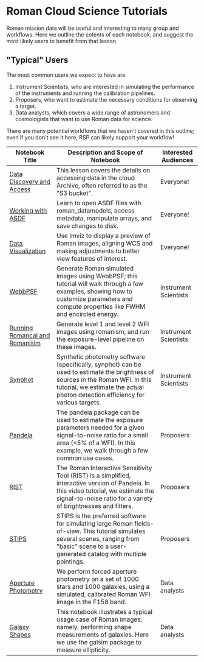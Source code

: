 # Roman Cloud Science Tutorials

Roman mission data will be useful and interesting to many group and workflows. Here we outline the cotents of each notebook, and suggest the most likely users to benefit from that lesson.

## "Typical" Users

The most common users we expect to have are
1. Instrument Scientists, who are interested in simulating the performance of the instruments and running the calibration pipelines.
2. Proposers, who want to estimate the necessary conditions for observing a target.
3. Data analysts, which covers a wide range of astronomers and cosmologists that want to use Roman data for science.

There are many potential workflows that we haven't covered in this outline; even if you don't see it here, RSP can likely support your workflow!


| Notebook Title                                                                                                  | Description and Scope of Notebook                                                                                                                                                                                   | Interested Audiences  |
|-----------------------------------------------------------------------------------------------------------------|---------------------------------------------------------------------------------------------------------------------------------------------------------------------------------------------------------------------|-----------------------|
| [Data Discovery and Access](../content/notebooks/data_discovery_and_access/data_discovery_and_access.ipynb)     | This lesson covers the details on accessing data in the cloud Archive, often referred to as the "S3 bucket".                                                                                                        | Everyone!             |
| [Working with ASDF](../content/notebooks/working_with_asdf/working_with_asdf.ipynb)                             | Learn to open ASDF files with roman_datamodels, access metadata, manipulate arrays, and save changes to disk.                                                                                                       | Everyone!             |
| [Data Visualization](../content/notebooks/data_visualization/data_visualization.ipynb)                          | Use Imviz to display a preview of Roman images, aligning WCS and making adjustments to better view features of interest.                                                                                            | Everyone!             |
| [WebbPSF](../content/notebooks/webbpsf/webbpsf.ipynb)                                                           | Generate Roman simulated images using WebbPSF; this tutorial will walk through a few examples, showing how to customize parameters and compute properties like FWHM and encircled energy.                           | Instrument Scientists |
| [Running Romancal and Romanisim](../content/notebooks/romanisim_romancal/romanisim_romancal.ipynb)              | Generate level 1 and level 2 WFI images using romanism, and run the exposure-level pipeline on these images.                                                                                                        | Instrument Scientists |
| [Synphot](../content/notebooks/romanisim_romancal/romanisim_romancal.ipynb)                                     | Synthetic photometry software (specifically, synphot) can be used to estimate the brightness of sources in the Roman WFI. In this tutorial, we estimate the actual photon detection efficiency for various targets. | Instrument Scientists |
| [Pandeia](../content/notebooks/pandeia/pandeia.ipynb)                                                           | The pandeia package can be used to estimate the exposure parameters needed for a given signal-to-noise ratio for a small area (<5% of a WFI). In this example, we walk through a few common use cases.              | Proposers             |
| [RIST](../content/notebooks/rist/rist.ipynb)                                                                    | The Roman Interactive Sensitivity Tool (RIST) is a simplified, interactive version of Pandeia. In this video tutorial, we estimate the signal-to-noise ratio for a variety of brightnesses and filters.             | Proposers             |
| [STIPS](../content/notebooks/stips/stips.ipynb)                                                                 | STIPS is the preferred software for simulating large Roman fields-of-view. This tutorial simulates several scenes, ranging from "basic" scene to a user-generated catalog with multiple pointings.                  | Proposers             |
| [Aperture Photometry](../content/notebooks/aperture_photometry/aperture_photometry.ipynb)                       | We perform forced aperture photometry on a set of 1000 stars and 1000 galaxies, using a simulated, calibrated Roman WFI image in the F158 band.                                                                     | Data analysts         |
| [Galaxy Shapes](../content/notebooks/measuring_galaxy_shapes/measuring_galaxy_shapes.ipynb)                     | This notebook illustrates a typical usage case of Roman images; namely, performing shape measurements of galaxies. Here we use the galsim package to measure ellipticity.                                           | Data analysts         |